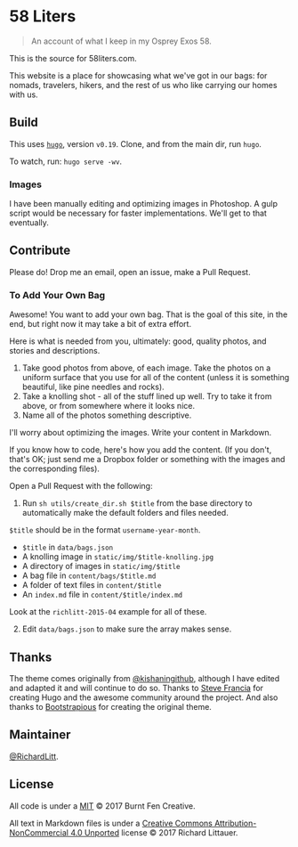 # 58 Liters

> An account of what I keep in my Osprey Exos 58.

This is the source for 58liters.com.

This website is a place for showcasing what we've got in our bags: for nomads, travelers, hikers, and the rest of us who like carrying our homes with us.

## Build

This uses [`hugo`](https://gohugo.io/), version `v0.19`. Clone, and from the main dir, run `hugo`.

To watch, run: `hugo serve -wv`.

### Images

I have been manually editing and optimizing images in Photoshop. A gulp script would be necessary for faster implementations. We'll get to that eventually.

## Contribute

Please do! Drop me an email, open an issue, make a Pull Request.

### To Add Your Own Bag

Awesome! You want to add your own bag.
That is the goal of this site, in the end, but right now it may take a bit of extra effort.

Here is what is needed from you, ultimately: good, quality photos, and stories and descriptions.

1. Take good photos from above, of each image. Take the photos on a uniform surface that you use for all of the content (unless it is something beautiful, like pine needles and rocks).
2. Take a knolling shot - all of the stuff lined up well. Try to take it from above, or from somewhere where it looks nice.
3. Name all of the photos something descriptive.

I'll worry about optimizing the images. Write your content in Markdown.

If you know how to code, here's how you add the content. (If you don't, that's OK; just send me a Dropbox folder or something with the images and the corresponding files).

Open a Pull Request with the following:

1. Run `sh utils/create_dir.sh $title` from the base directory to automatically make the default folders and files needed.

`$title` should be in the format `username-year-month`.

- `$title` in `data/bags.json`
- A knolling image in `static/img/$title-knolling.jpg`
- A directory of images in `static/img/$title`
- A bag file in `content/bags/$title.md`
- A folder of text files in `content/$title`
- An `index.md` file in `content/$title/index.md`

Look at the `richlitt-2015-04` example for all of these.

2. Edit `data/bags.json` to make sure the array makes sense. 



## Thanks

The theme comes originally from [@kishaningithub](https://github.com/kishaningithub/hugo-creative-portfolio-theme), although I have edited and adapted it and will continue to do so. Thanks to [Steve Francia](https://github.com/spf13) for creating Hugo and the awesome community around the project. And also thanks to [Bootstrapious](http://bootstrapious.com/) for creating the original theme.

## Maintainer

[@RichardLitt](https://github.com/RichardLitt).

## License

All code is under a [MIT](LICENSE) © 2017 Burnt Fen Creative.

All text in Markdown files is under a [Creative Commons Attribution-NonCommercial 4.0 Unported](https://creativecommons.org/licenses/by-nc/4.0/legalcode) license © 2017 Richard Littauer.
